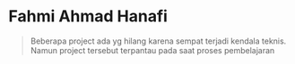 # Fahmi Ahmad Hanafi 

 >Beberapa project ada yg hilang karena sempat terjadi kendala teknis. Namun project tersebut terpantau pada saat proses pembelajaran

